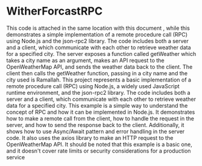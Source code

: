 # WitherForcastRPC
This code is attached in the same location with this document , while this 
demonstrates a simple implementation of a remote procedure call (RPC) using 
Node.js and the json-rpc2 library. The code includes both a server and a client, 
which communicate with each other to retrieve weather data for a specified city. 
The server exposes a function called getWeather which takes a city name as an 
argument, makes an API request to the OpenWeatherMap API, and sends the 
weather data back to the client. The client then calls the getWeather function, 
passing in a city name and the city used is Ramallah.
This project represents a basic implementation of a remote procedure call (RPC) using 
Node.js, a widely used JavaScript runtime environment, and the json-rpc2 library. The 
code includes both a server and a client, which communicate with each other to retrieve 
weather data for a specified city. This example is a simple way to understand the concept 
of RPC and how it can be implemented in Node.js. It demonstrates how to make a remote 
call from the client, how to handle the request in the server, and how to send the response 
back to the client. Additionally, it shows how to use Async/Await pattern and error 
handling in the server code. It also uses the axios library to make an HTTP request to the 
OpenWeatherMap API. It should be noted that this example is a basic one, and it doesn't 
cover rate limits or security considerations for a production service
